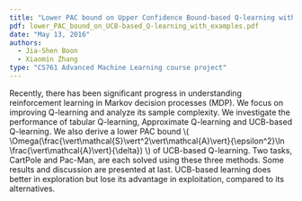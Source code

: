 ```yaml
---
title: "Lower PAC bound on Upper Confidence Bound-based Q-learning with examples"
pdf: lower_PAC_bound_on_UCB-based_Q-learning_with_examples.pdf
date: "May 13, 2016"
authors:
  - Jia-Shen Boon
  - Xiaomin Zhang
type: "CS761 Advanced Machine Learning course project"
---
```

Recently, there has been significant progress in understanding reinforcement learning in Markov decision processes (MDP). We focus on improving Q-learning and analyze its sample complexity. We investigate the performance of tabular Q-learning, Approximate Q-learning and UCB-based Q-learning. We also derive a lower PAC bound \\( \Omega(\frac{\vert\mathcal{S}\vert^2\vert\mathcal{A}\vert}{\epsilon^2}\ln \frac{\vert\mathcal{A}\vert}{\delta}) \\) of UCB-based Q-learning. Two tasks, CartPole and Pac-Man, are each solved using these three methods. Some results and discussion are presented at last. UCB-based learning does better in exploration but lose its advantage in exploitation, compared to its alternatives.